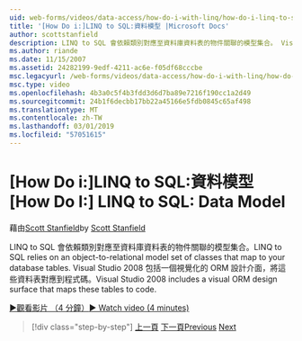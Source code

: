 ```yaml
---
uid: web-forms/videos/data-access/how-do-i-with-linq/how-do-i-linq-to-sql-data-model
title: '[How Do i:]LINQ to SQL:資料模型 |Microsoft Docs'
author: scottstanfield
description: LINQ to SQL 會依賴類別對應至資料庫資料表的物件關聯的模型集合。 Visual Studio 2008 包括視覺化的 ORM 設計介面...
ms.author: riande
ms.date: 11/15/2007
ms.assetid: 24282199-9edf-4211-ac6e-f05df68cccbe
msc.legacyurl: /web-forms/videos/data-access/how-do-i-with-linq/how-do-i-linq-to-sql-data-model
msc.type: video
ms.openlocfilehash: 4b3a0c5f4b3fdd3d6d7ba89e7216f190cc1a2d49
ms.sourcegitcommit: 24b1f6decbb17bb22a45166e5fdb0845c65af498
ms.translationtype: MT
ms.contentlocale: zh-TW
ms.lasthandoff: 03/01/2019
ms.locfileid: "57051615"
---
```

<a name="how-do-i-linq-to-sql-data-model"></a><span data-ttu-id="0fa95-104">[How Do i:]LINQ to SQL:資料模型</span><span class="sxs-lookup"><span data-stu-id="0fa95-104">[How Do I:] LINQ to SQL: Data Model</span></span>
====================
<span data-ttu-id="0fa95-105">藉由[Scott Stanfield](https://github.com/scottstanfield)</span><span class="sxs-lookup"><span data-stu-id="0fa95-105">by [Scott Stanfield](https://github.com/scottstanfield)</span></span>

<span data-ttu-id="0fa95-106">LINQ to SQL 會依賴類別對應至資料庫資料表的物件關聯的模型集合。</span><span class="sxs-lookup"><span data-stu-id="0fa95-106">LINQ to SQL relies on an object-to-relational model set of classes that map to your database tables.</span></span> <span data-ttu-id="0fa95-107">Visual Studio 2008 包括一個視覺化的 ORM 設計介面，將這些資料表對應到程式碼。</span><span class="sxs-lookup"><span data-stu-id="0fa95-107">Visual Studio 2008 includes a visual ORM design surface that maps these tables to code.</span></span>

[<span data-ttu-id="0fa95-108">&#9654;觀看影片 （4 分鐘）</span><span class="sxs-lookup"><span data-stu-id="0fa95-108">&#9654; Watch video (4 minutes)</span></span>](https://channel9.msdn.com/Blogs/ASP-NET-Site-Videos/how-do-i-linq-to-sql-data-model)

> [!div class="step-by-step"]
> <span data-ttu-id="0fa95-109">[上一頁](how-do-i-linq-to-sql-overview.md)
> [下一頁](how-do-i-linq-to-sql-querying-the-database.md)</span><span class="sxs-lookup"><span data-stu-id="0fa95-109">[Previous](how-do-i-linq-to-sql-overview.md)
[Next](how-do-i-linq-to-sql-querying-the-database.md)</span></span>
